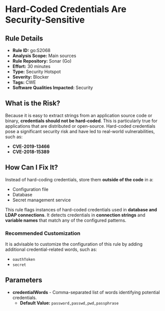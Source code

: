 # Hard-Coded Credentials Are Security-Sensitive

## Rule Details

- **Rule ID:** go:S2068  
- **Analysis Scope:** Main sources  
- **Rule Repository:** Sonar (Go)  
- **Effort:** 30 minutes  
- **Type:** Security Hotspot  
- **Severity:** Blocker  
- **Tags:** CWE  
- **Software Qualities Impacted:** Security  

## What is the Risk?

Because it is easy to extract strings from an application source code or binary, **credentials should not be hard-coded**. This is particularly true for applications that are distributed or open-source. Hard-coded credentials pose a significant security risk and have led to real-world vulnerabilities, such as:

- **CVE-2019-13466**
- **CVE-2018-15389**

## How Can I Fix It?

Instead of hard-coding credentials, store them **outside of the code** in a:

- Configuration file
- Database
- Secret management service

This rule flags instances of hard-coded credentials used in **database and LDAP connections**. It detects credentials in **connection strings** and **variable names** that match any of the configured patterns.

### Recommended Customization

It is advisable to customize the configuration of this rule by adding additional credential-related words, such as:

- `oauthToken`
- `secret`

## Parameters

- **credentialWords** - Comma-separated list of words identifying potential credentials.  
  - **Default Value:** `password,passwd,pwd,passphrase`  

